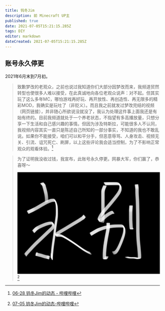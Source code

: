 ```yaml
---
title: 钨冬Jim
description: 前 Minecraft UP主
published: true
date: 2021-07-05T15:21:15.285Z
tags: DIY
editor: markdown
dateCreated: 2021-07-05T15:21:15.285Z
---
```


## 账号永久停更

2021年6月末到7月初。

> 致歉梦改的老观众，之前也说过我知道你们大部分因梦改而来，我频道贸然转型也使很多人难以接受，在此真诚地向各位老观众说声：对不起。但其实玩了这么多年MC，哪怕游戏再好玩、再开放性、再创造性、再无限多的精彩MOD，我确实是玩吐了（非贬义）。而且我之前就发过梦改完结的视频（网页链接），并非随心所欲说没就没了，我认为处理这件事上面我还是有始有终的。目前我频道就处于一个养老状态，不指望有多高播放量，只想分享一下生活和自己感兴趣的事情。但因为涉及特斯拉，可能很多人不认同，我视频内容其实一直只是陈述自己所知的一部分事实，不知道的我也不敢乱说。如果你不能接受，咱们可以和平分手，但恶意辱骂、人身攻击、视频无关、引流、诅咒死亡、刷屏，以上这些评论我会适当控制，为了不影响正常观众的观看体验。[^ac0ei]

[^ac0ei]: [06-28 钨冬Jim的动态 - 哔哩哔哩](https://archive.is/ac0ei "https://t.bilibili.com/541252379946452303")

> 为了证明我没收过钱，我宣布，此账号永久停更。网暴大军，你们赢了，恭喜呀～
>
> ![bili_Jim_bye](../src/people/bili_Jim_bye.webp)[^iQ1oc]

[^iQ1oc]: [07-05 钨冬Jim的动态-哔哩哔哩](https://archive.is/iQ1oc "https://t.bilibili.com/543673547499397886")
